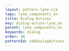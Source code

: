 ```yaml
---
layout: pattern-lyne.njk
tags: lyne_components_en
title: Dialog-Actions
key: dialog-action-lyne_en
parent: lyne_components_en
keywords: dialog
order: 40
patternId: sbbDialogActions
---
```

